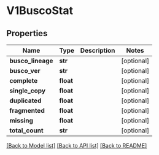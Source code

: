 # V1BuscoStat


## Properties
Name | Type | Description | Notes
------------ | ------------- | ------------- | -------------
**busco_lineage** | **str** |  | [optional] 
**busco_ver** | **str** |  | [optional] 
**complete** | **float** |  | [optional] 
**single_copy** | **float** |  | [optional] 
**duplicated** | **float** |  | [optional] 
**fragmented** | **float** |  | [optional] 
**missing** | **float** |  | [optional] 
**total_count** | **str** |  | [optional] 

[[Back to Model list]](../README.md#documentation-for-models) [[Back to API list]](../README.md#documentation-for-api-endpoints) [[Back to README]](../README.md)


